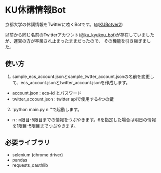 # KU休講情報Bot
京都大学の休講情報をTwitterに呟くBotです。([@KUBotver2](https://twitter.com/KUBotver2))

以前から同じ名前のTwitterアカウント([@ku_kyukou_bot](https://twitter.com/ku_kyukou_bot))が存在していましたが、運営の方が卒業され止まったままだったので、
その機能を引き継ぎました。


## 使い方
1. sample_ecs_account.jsonとsample_twtter_account.jsonの名前を変更して、ecs_account.jsonとtwitter_account.jsonを作成します。
- account.json : ecs-id とパスワード
- twitter_account.json : twitter apiで使用する4つの鍵

2. 'python main.py n ''で起動します。
- n : n限目-5限目までの情報をつぶやきます。6を指定した場合は明日の情報を1限目-5限目までつぶやきます。

## 必要ライブラリ
- selenium (chrome driver)
- pandas
- requests_oauthlib
